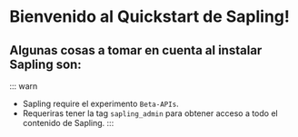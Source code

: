 # Bienvenido al Quickstart de Sapling!

## Algunas cosas a tomar en cuenta al instalar Sapling son:

::: warn
- Sapling require el experimento `Beta-APIs`.
- Requeriras tener la tag `sapling_admin` para obtener acceso a todo el contenido de Sapling.
:::